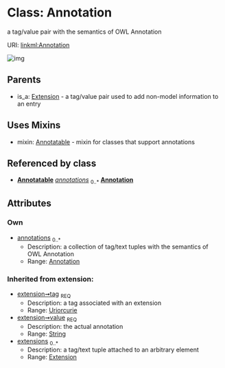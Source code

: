 
# Class: Annotation


a tag/value pair with the semantics of OWL Annotation

URI: [linkml:Annotation](https://w3id.org/linkml/Annotation)


![img](http://yuml.me/diagram/nofunky;dir:TB/class/[Extension],[Annotation]<annotations%200..*-++[Annotation&#124;tag(i):uriorcurie;value(i):string],[Annotation]uses%20-.->[Annotatable],[Extension]^-[Annotation],[Annotatable])

## Parents

 *  is_a: [Extension](Extension.md) - a tag/value pair used to add non-model information to an entry

## Uses Mixins

 *  mixin: [Annotatable](Annotatable.md) - mixin for classes that support annotations

## Referenced by class

 *  **[Annotatable](Annotatable.md)** *[annotations](annotations.md)*  <sub>0..\*</sub>  **[Annotation](Annotation.md)**

## Attributes


### Own

 * [annotations](annotations.md)  <sub>0..\*</sub>
     * Description: a collection of tag/text tuples with the semantics of OWL Annotation
     * Range: [Annotation](Annotation.md)

### Inherited from extension:

 * [extension➞tag](extension_tag.md)  <sub>REQ</sub>
     * Description: a tag associated with an extension
     * Range: [Uriorcurie](types/Uriorcurie.md)
 * [extension➞value](extension_value.md)  <sub>REQ</sub>
     * Description: the actual annotation
     * Range: [String](types/String.md)
 * [extensions](extensions.md)  <sub>0..\*</sub>
     * Description: a tag/text tuple attached to an arbitrary element
     * Range: [Extension](Extension.md)
